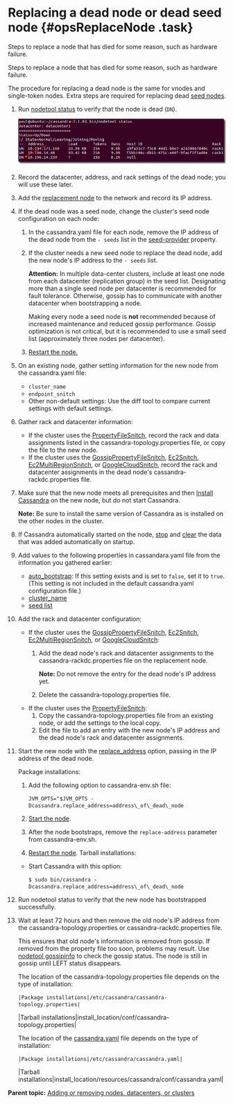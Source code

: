 # Replacing a dead node or dead seed node {#opsReplaceNode .task}

Steps to replace a node that has died for some reason, such as hardware failure.

Steps to replace a node that has died for some reason, such as hardware failure.

The procedure for replacing a dead node is the same for vnodes and single-token nodes. Extra steps are required for replacing dead [seed nodes](/en/glossary/doc/glossary/gloss_seed.html).

1.  Run [nodetool status](../tools/toolsStatus.md) to verify that the node is dead \(`DN`\).

    ![](../images/screenshots/nodetool_status_arrow.png)

2.  Record the datacenter, address, and rack settings of the dead node; you will use these later.

3.  Add the [replacement node](../install/install_cassandraTOC.md) to the network and record its IP address.

4.  If the dead node was a seed node, change the cluster's seed node configuration on each node:

    1.  In the cassandra.yaml file for each node, remove the IP address of the dead node from the `- seeds` list in the [seed-provider](../configuration/configCassandra_yaml.md#seed_provider) property.

    2.  If the cluster needs a new seed node to replace the dead node, add the new node's IP address to the `- seeds` list.

        **Attention:** In multiple data-center clusters, include at least one node from each datacenter \(replication group\) in the seed list. Designating more than a single seed node per datacenter is recommended for fault tolerance. Otherwise, gossip has to communicate with another datacenter when bootstrapping a node.

        Making every node a seed node is **not** recommended because of increased maintenance and reduced gossip performance. Gossip optimization is not critical, but it is recommended to use a small seed list \(approximately three nodes per datacenter\).

    3.  [Restart the node.](../initialize/referenceStartStopTOC.md)

5.  On an existing node, gather setting information for the new node from the cassandra.yaml file:

    -   `cluster_name`
    -   `endpoint_snitch`
    -   Other non-default settings: Use the diff tool to compare current settings with default settings.
6.  Gather rack and datacenter information:

    -   If the cluster uses the [PropertyFileSnitch](../architecture/archSnitchPFSnitch.md), record the rack and data assignments listed in the cassandra-topology.properties file, or copy the file to the new node.
    -   If the cluster uses the [GossipPropertyFileSnitch](../architecture/archsnitchGossipPF.md), [Ec2Snitch](../architecture/archSnitchEC2.md), [Ec2MultiRegionSnitch](../architecture/archSnitchEC2MultiRegion.md), or [GoogleCloudSnitch](../architecture/archSnitchGoogle.md), record the rack and datacenter assignments in the dead node's cassandra-rackdc.properties file.
7.  Make sure that the new node meets all prerequisites and then [Install Cassandra](../install/install_cassandraTOC.md) on the new node, but do not start Cassandra.

    **Note:** Be sure to install the same version of Cassandra as is installed on the other nodes in the cluster.

8.  If Cassandra automatically started on the node, [stop](../initialize/referenceStartCservice.md) and [clear](../initialize/referenceClearCpkgData.md) the data that was added automatically on startup.

9.  Add values to the following properties in cassandara.yaml file from the information you gathered earlier:

    -   [auto\_bootstrap](../configuration/configCassandra_yaml.md#auto_bootstrap): If this setting exists and is set to `false`, set it to `true`. \(This setting is not included in the default cassandra.yaml configuration file.\)
    -   [cluster\_name](../configuration/configCassandra_yaml.md#cluster_name)
    -   [seed list](../configuration/configCassandra_yaml.md#seed_provider)
10. Add the rack and datacenter configuration:

    -   If the cluster uses the [GossipPropertyFileSnitch](../architecture/archsnitchGossipPF.md), [Ec2Snitch](../architecture/archSnitchEC2.md), [Ec2MultiRegionSnitch](../architecture/archSnitchEC2MultiRegion.md), or [GoogleCloudSnitch](../architecture/archSnitchGoogle.md):
        1.  Add the dead node's rack and datacenter assignments to the cassandra-rackdc.properties file on the replacement node.

            **Note:** Do not remove the entry for the dead node's IP address yet.

        2.  Delete the cassandra-topology.properties file.
    -   If the cluster uses the [PropertyFileSnitch](../architecture/archSnitchPFSnitch.md):
        1.  Copy the cassandra-topology.properties file from an existing node, or add the settings to the local copy.
        2.  Edit the file to add an entry with the new node's IP address and the dead node's rack and datacenter assignments.
11. Start the new node with the [replace\_address](../tools/toolsCUtility.md#cRplAdsress) option, passing in the IP address of the dead node.

    Package installations:

    1.  Add the following option to cassandra-env.sh file:

        ```
        JVM_OPTS="$JVM_OPTS -Dcassandra.replace_address=address\_of\_dead\_node
        ```

    2.  [Start the node](../initialize/referenceStartCservice.md).
    3.  After the node bootstraps, remove the `replace-address` parameter from cassandra-env.sh.
    4.  [Restart the node](../initialize/referenceStartCservice.md).
    Tarball installations:

    -   Start Cassandra with this option:

        ```screen
        $ sudo bin/cassandra -Dcassandra.replace_address=address\_of\_dead\_node
        ```

12. Run nodetool status to verify that the new node has bootstrapped successfully.

13. Wait at least 72 hours and then remove the old node's IP address from the cassandra-topology.properties or cassandra-rackdc.properties file.

    This ensures that old node's information is removed from gossip. If removed from the property file too soon, problems may result. Use [nodetool gossipinfo](../tools/toolsGossipInfo.md) to check the gossip status. The node is still in gossip until LEFT status disappears.

    The location of the cassandra-topology.properties file depends on the type of installation:

        |Package installations|/etc/cassandra/cassandra-topology.properties|
    |Tarball installations|install\_location/conf/cassandra-topology.properties|

    The location of the [cassandra.yaml](/en/archived/cassandra/3.x/cassandra/configuration/configCassandra_yaml.html) file depends on the type of installation:

        |Package installations|/etc/cassandra/cassandra.yaml|
    |Tarball installations|install\_location/resources/cassandra/conf/cassandra.yaml|


**Parent topic:** [Adding or removing nodes, datacenters, or clusters](../../cassandra/operations/opsAddingRemovingNodeTOC.md)

